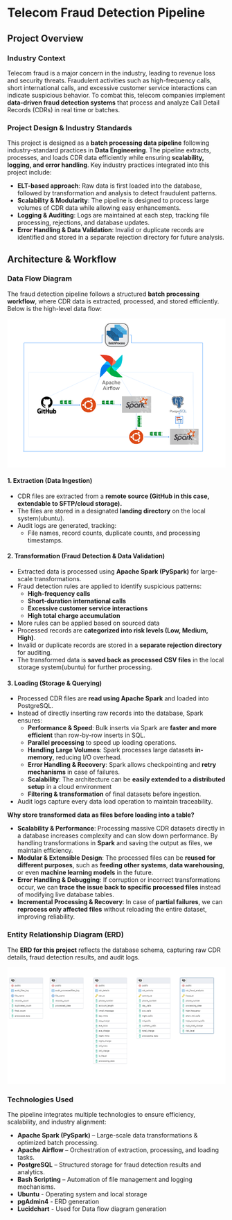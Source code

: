 # Telecom Fraud Detection Pipeline

## Project Overview

### Industry Context  
Telecom fraud is a major concern in the industry, leading to revenue loss and security threats. Fraudulent activities such as high-frequency calls, short international calls, and excessive customer service interactions can indicate suspicious behavior. To combat this, telecom companies implement **data-driven fraud detection systems** that process and analyze Call Detail Records (CDRs) in real time or batches.

### Project Design & Industry Standards  
This project is designed as a **batch processing data pipeline** following industry-standard practices in **Data Engineering**. The pipeline extracts, processes, and loads CDR data efficiently while ensuring **scalability, logging, and error handling**. Key industry practices integrated into this project include:  

- **ELT-based approach**: Raw data is first loaded into the database, followed by transformation and analysis to detect fraudulent patterns.  
- **Scalability & Modularity**: The pipeline is designed to process large volumes of CDR data while allowing easy enhancements.  
- **Logging & Auditing**: Logs are maintained at each step, tracking file processing, rejections, and database updates.  
- **Error Handling & Data Validation**: Invalid or duplicate records are identified and stored in a separate rejection directory for future analysis.

## Architecture & Workflow  

### Data Flow Diagram  
The fraud detection pipeline follows a structured **batch processing workflow**, where CDR data is extracted, processed, and stored efficiently. Below is the high-level data flow:

![Data flow](DataFlowDiagram.PNG)

#### **1. Extraction (Data Ingestion)**  
- CDR files are extracted from a **remote source (GitHub in this case, extendable to SFTP/cloud storage).**  
- The files are stored in a designated **landing directory** on the local system(ubuntu).  
- Audit logs are generated, tracking:
  - File names, record counts, duplicate counts, and processing timestamps.  

#### **2. Transformation (Fraud Detection & Data Validation)**  
- Extracted data is processed using **Apache Spark (PySpark)** for large-scale transformations.  
- Fraud detection rules are applied to identify suspicious patterns:
  - **High-frequency calls**  
  - **Short-duration international calls**  
  - **Excessive customer service interactions**  
  - **High total charge accumulation**
- More rules can be applied based on sourced data
- Processed records are **categorized into risk levels (Low, Medium, High)**.  
- Invalid or duplicate records are stored in a **separate rejection directory** for auditing.  
- The transformed data is **saved back as processed CSV files** in the local storage system(ubuntu) for further processing.

#### **3. Loading (Storage & Querying)**  
- Processed CDR files are **read using Apache Spark** and loaded into PostgreSQL.  
- Instead of directly inserting raw records into the database, Spark ensures:
  - **Performance & Speed**: Bulk inserts via Spark are **faster and more efficient** than row-by-row inserts in SQL.  
  - **Parallel processing** to speed up loading operations.  
  - **Handling Large Volumes**: Spark processes large datasets **in-memory**, reducing I/O overhead.  
  - **Error Handling & Recovery**: Spark allows checkpointing and **retry mechanisms** in case of failures.  
  - **Scalability**: The architecture can be **easily extended to a distributed setup** in a cloud environment
  - **Filtering & transformation** of final datasets before ingestion. 
- Audit logs capture every data load operation to maintain traceability.  

 **Why store transformed data as files before loading into a table?**  
- **Scalability & Performance**: Processing massive CDR datasets directly in a database increases complexity and can slow down performance. By handling transformations in **Spark** and 
    saving the output as files, we maintain efficiency.  
- **Modular & Extensible Design**: The processed files can be **reused for different purposes**, such as **feeding other systems**, **data warehousing**, or even **machine learning 
    models** in the future.  
- **Error Handling & Debugging**: If corruption or incorrect transformations occur, we can **trace the issue back to specific processed files** instead of modifying live database tables. 
- **Incremental Processing & Recovery**: In case of **partial failures**, we can **reprocess only affected files** without reloading the entire dataset, improving reliability.

### Entity Relationship Diagram (ERD)  
The **ERD for this project** reflects the database schema, capturing raw CDR details, fraud detection results, and audit logs.

![ERD](ERD.png)

### **Technologies Used**  
The pipeline integrates multiple technologies to ensure efficiency, scalability, and industry alignment:  
- **Apache Spark (PySpark)** – Large-scale data transformations & optimized batch processing.  
- **Apache Airflow** – Orchestration of extraction, processing, and loading tasks.  
- **PostgreSQL** – Structured storage for fraud detection results and analytics.   
- **Bash Scripting** – Automation of file management and logging mechanisms.
- **Ubuntu** - Operating system and local storage
- **pgAdmin4** - ERD generation
- **Lucidchart** - Used for Data flow diagram generation   




